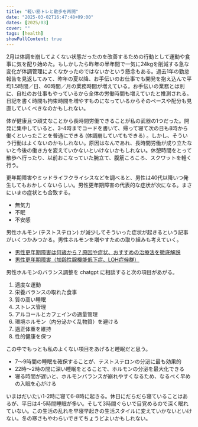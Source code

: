 ```yaml
---
title: "軽い筋トレと散歩を再開"
date: "2025-03-02T16:47:48+09:00"
dates: [2025/03]
cover: ""
tags: [health]
showFullContent: true
---
```


2月は体調を崩してよくない状態だったのを改善するための行動として運動や食事に気を配り始めた。もしかしたら昨年の半年間で一気に24kgを削減する急な変化が体調管理によくなかったのではないかという懸念もある。過去1年の勤怠報告を見返してみて、昨年の夏以降、お手伝いのお仕事でも開発を抱え込んで平均1.5時間／日、40時間／月の業務時間が増えている。お手伝いの業務とは別に、自社のお仕事もやっているから全体の労働時間も増えていたと推測される。日記を書く時間も拘束時間を増やすものになっているからそのペースや配分も見直していくべきなのかもしれない。

体が健康且つ頑丈なことから長時間労働できることが私の武器の1つだった。開発に集中していると、3-4時までコードを書いて、帰って寝て次の日も8時から働くといったことを普通にできる (体調崩していてもできる) 。しかし、そういう行動はよくないのかもしれない。原因はなんであれ、長時間労働が成り立たないと今後の働き方を変えていかないといけないかもしれない。休憩時間をとって散歩へ行ったり、以前おこなっていた腕立て、腹筋ころころ、スクワットを軽く行う。

更年期障害やミッドライフクライシスなどを調べると、男性は40代以降いつ発生してもおかしくないらしい。男性更年期障害の代表的な症状が次になる。まさにいまの症状とも合致する。

* 無気力
* 不眠
* 不安感

男性ホルモン (テストステロン) が減少してそういった症状が起きるという記事がいくつかみつかる。男性ホルモンを増やすための取り組みも考えていく。

* [男性更年期障害は何歳から？原因や症状、おすすめの治療法を徹底解説](https://menshealth.d-clinicgroup.jp/column/4927/)
* [男性更年期障害（加齢性腺機能低下症、LOH症候群）](https://www.j-endo.jp/modules/patient/index.php?content_id=71)

男性ホルモンのバランス調整を chatgpt に相談すると次の項目があがる。

1. 適度な運動
1. 栄養バランスの取れた食事
1. 質の高い睡眠
1. ストレス管理
1. アルコールとカフェインの適量管理
1. 環境ホルモン（内分泌かく乱物質）を避ける
1. 適正体重を維持
1. 性的健康を保つ

この中でもっとも私のよくない項目をあげると睡眠だと思う。

* 7～9時間の睡眠を確保することが、テストステロンの分泌に最も効果的
* 22時～2時の間に深い睡眠をとることで、ホルモンの分泌を最大化できる
* 寝る時間が遅いと、ホルモンバランスが崩れやすくなるため、なるべく早めの入眠を心がける

いまはだいたい1-2時に寝て6-8時に起きる。休日にだらだら寝ていることはあるが、平日は4-5時間睡眠が多い。そして3時間ぐらいで目覚めるので深く眠れていない。この生活の乱れを早寝早起きの生活スタイルに変えていかないといけない。冬の寒さもやわらいできてちょうどよいかもしれない。
